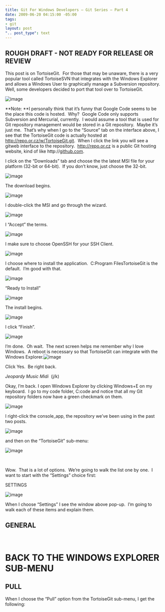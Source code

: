 ```yaml
---
title: Git For Windows Developers – Git Series – Part 4
date: 2009-06-20 04:15:00 -05:00
tags:
- git
layout: post
".. post_type": text
---
```


## ROUGH DRAFT - NOT READY FOR RELEASE OR REVIEW  

This post is on TortoiseGit.  For those that may be unaware, there is a very popular tool called TortoiseSVN that integrates with the Windows Explorer and allows a Windows User to graphically manage a Subversion repository.  Well, some developers decided to port that tool over to TortoiseGit.

![image](//lostechies.com/jasonmeridth/files/2011/03/image_thumb_63A7C954.png)

**Note: **I personally think that it’s funny that Google Code seems to be the place this code is hosted.  Why?  Google Code only supports Subversion and Mercurial, currently.  I would assume a tool that is used for Git repository management would be stored in a Git repository.  Maybe it’s just me.  That’s why when I go to the “Source” tab on the interface above, I see that the TortoiseGit code is actually hosted at <http://repo.or.cz/w/TortoiseGit.git>.  When I click the link you will see a gitweb interface to the repository.  <http://repo.or.cz> is a public Git hosting website, kind of like http://[github.com](http://github.com).

I click on the “Downloads” tab and choose the the latest MSI file for your platform (32-bit or 64-bit).  If you don’t know, just choose the 32-bit.

![image](//lostechies.com/jasonmeridth/files/2011/03/image_thumb_2E342891.png) 

The download begins.

![image](//lostechies.com/jasonmeridth/files/2011/03/image_thumb_61927C9E.png)

I double-click the MSI and go through the wizard.

![image](//lostechies.com/jasonmeridth/files/2011/03/image_thumb_62F93021.png)

I “Accept” the terms.

![image](//lostechies.com/jasonmeridth/files/2011/03/image_thumb_0D6A82A1.png)

I make sure to choose OpenSSH for your SSH Client.

![image](//lostechies.com/jasonmeridth/files/2011/03/image_thumb_7909DE77.png)

I choose where to install the application.  C:Program FilesTortoiseGit is the default.  I’m good with that.

![image](//lostechies.com/jasonmeridth/files/2011/03/image_thumb_33876EFD.png)

“Ready to Install”

![image](//lostechies.com/jasonmeridth/files/2011/03/image_thumb_7041883E.png)

The install begins.

![image](//lostechies.com/jasonmeridth/files/2011/03/image_thumb_7F7A81BC.png)

I click “Finish”.

![image](//lostechies.com/jasonmeridth/files/2011/03/image_thumb_670CFF10.png)

I’m done.  Oh wait.  The next screen helps me remember why I love Windows.  A reboot is necessary so that TortoiseGit can integrate with the Windows Explorer.![image](//lostechies.com/jasonmeridth/files/2011/03/image_thumb_5CDDF554.png)

Click Yes.  Be right back.

*Jeopardy Music Midi*  (j/k)

Okay, I’m back. I open Windows Explorer by clicking Windows+E on my keyboard.  I go to my code folder, C:code and notice that all my Git repository folders now have a green checkmark on them.

![image](//lostechies.com/jasonmeridth/files/2011/03/image_thumb_507262DC.png)

I right-click the console_app, the repository we’ve been using in the past two posts.

![image](//lostechies.com/jasonmeridth/files/2011/03/image_thumb_2457F69C.png)

and then on the “TortoiseGit” sub-menu:

![image](//lostechies.com/jasonmeridth/files/2011/03/image_thumb_47AA0CA3.png)

 

Wow.  That is a lot of options.  We’re going to walk the list one by one.  I want to start with the “Settings” choice first:

SETTINGS

![image](//lostechies.com/jasonmeridth/files/2011/03/image_thumb_01BDFAE5.png)

When I choose “Settings” I see the window above pop-up.  I’m going to walk each of these items and explain them.

## **GENERAL**

 

# **BACK TO THE WINDOWS EXPLORER SUB-MENU**

## **PULL**

When I choose the “Pull” option from the TortoiseGit sub-menu, I get the following:
